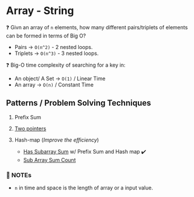 # Array - String

❓ Givn an array of `n` elements, how many different pairs/triplets of elements can be formed in terms of Big O?

- Pairs → `O(n^2)` - 2 nested loops. <br />
- Triplets → `O(n^3)` - 3 nested loops.

❓ Big-O time complexity of searching for a key in:

- An object/ A Set → `O(1)` / Linear Time <br />
- An array → `O(n)` / Constant Time

## Patterns / Problem Solving Techniques

1. Prefix Sum

2. [Two pointers](../../techniques/two-pointers/two-pointers.md)

3. Hash-map (_Improve the efficiency_)

   - [Has Subarray Sum](./technique/has-subarray-sum.js) w/ Prefix Sum and Hash map ✔️
   - [Sub Array Sum Count](./technique/subarray-sum-count.js)

### 📍 NOTEs

- `n` in time and space is the length of array or a input value.
